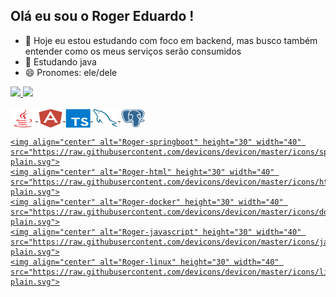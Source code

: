 ## Olá eu sou o Roger Eduardo !


- 🔭 Hoje eu estou estudando com foco em backend, mas busco também entender como os meus serviços serão consumidos
- 🌱 Estudando java 
- 😄 Pronomes: ele/dele

<div>
<a href="https://github.com/rogerfreitas27">
  <img height="180em"  src="https://github-readme-stats.vercel.app/api?username=rogerfreitas27&show_icons=true&theme=dracula&include_all_commits=true&count_private=true"/>
  <img  height="180em"  src="https://github-readme-stats.vercel.app/api/top-langs/?username=rogerfreitas27&layout=compact&langs_count=16&theme=dracula" />

</div>
 <div style="display: inline_block"><br>
   <img align="center" alt="Roger-Java" height="30" width="40" src="https://raw.githubusercontent.com/devicons/devicon/master/icons/java/java-plain.svg">
    <img align="center" alt="Roger-angular" height="30" width="40" src="https://raw.githubusercontent.com/devicons/devicon/master/icons/angularjs/angularjs-plain.svg">
    <img align="center" alt="Roger-typescript" height="30" width="40" src="https://raw.githubusercontent.com/devicons/devicon/master/icons/typescript/typescript-plain.svg">
    <img align="center" alt="Roger-mysql" height="30" width="40" src="https://raw.githubusercontent.com/devicons/devicon/master/icons/mysql/mysql-plain.svg">
    <img align="center" alt="Roger-postgresql" height="30" width="40" src="https://raw.githubusercontent.com/devicons/devicon/master/icons/postgresql/postgresql-plain.svg">
   
    <img align="center" alt="Roger-springboot" height="30" width="40" src="https://raw.githubusercontent.com/devicons/devicon/master/icons/spring/spring-plain.svg">
    <img align="center" alt="Roger-html" height="30" width="40" src="https://raw.githubusercontent.com/devicons/devicon/master/icons/html5/html5-plain.svg">
    <img align="center" alt="Roger-docker" height="30" width="40" src="https://raw.githubusercontent.com/devicons/devicon/master/icons/docker/docker-plain.svg">
    <img align="center" alt="Roger-javascript" height="30" width="40" src="https://raw.githubusercontent.com/devicons/devicon/master/icons/javascript/javascript-plain.svg">
    <img align="center" alt="Roger-linux" height="30" width="40" src="https://raw.githubusercontent.com/devicons/devicon/master/icons/linux/linux-plain.svg">
  </div>

##


